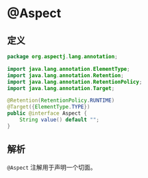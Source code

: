 # @Aspect

## 定义

```java
package org.aspectj.lang.annotation;

import java.lang.annotation.ElementType;
import java.lang.annotation.Retention;
import java.lang.annotation.RetentionPolicy;
import java.lang.annotation.Target;

@Retention(RetentionPolicy.RUNTIME)
@Target({ElementType.TYPE})
public @interface Aspect {
    String value() default "";
}
```

## 解析

`@Aspect` 注解用于声明一个切面。

